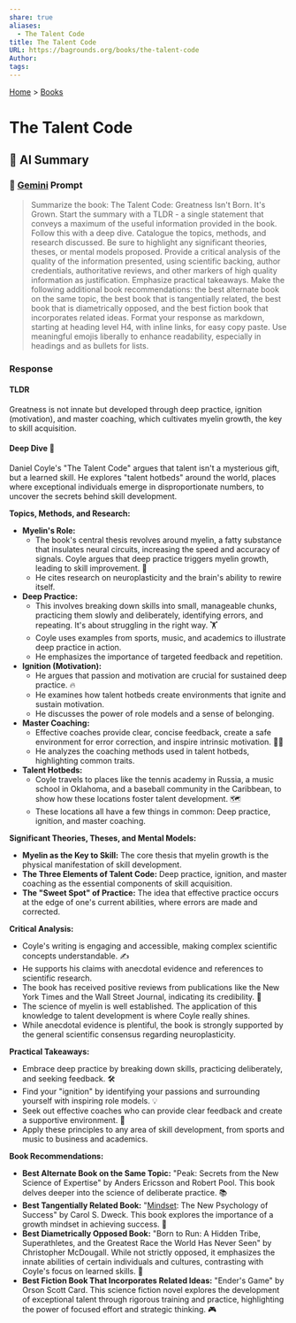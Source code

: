 ```yaml
---
share: true
aliases:
  - The Talent Code
title: The Talent Code
URL: https://bagrounds.org/books/the-talent-code
Author: 
tags: 
---
```

[Home](../index.md) > [Books](./index.md)  
# The Talent Code  
## 🤖 AI Summary  
### 💬 [Gemini](https://gemini.google.com) Prompt  
> Summarize the book: The Talent Code: Greatness Isn't Born. It's Grown. Start the summary with a TLDR - a single statement that conveys a maximum of the useful information provided in the book. Follow this with a deep dive. Catalogue the topics, methods, and research discussed. Be sure to highlight any significant theories, theses, or mental models proposed. Provide a critical analysis of the quality of the information presented, using scientific backing, author credentials, authoritative reviews, and other markers of high quality information as justification. Emphasize practical takeaways. Make the following additional book recommendations: the best alternate book on the same topic, the best book that is tangentially related, the best book that is diametrically opposed, and the best fiction book that incorporates related ideas. Format your response as markdown, starting at heading level H4, with inline links, for easy copy paste. Use meaningful emojis liberally to enhance readability, especially in headings and as bullets for lists.  
  
### Response  
#### TLDR  
Greatness is not innate but developed through deep practice, ignition (motivation), and master coaching, which cultivates myelin growth, the key to skill acquisition.  
  
#### Deep Dive 🧠  
Daniel Coyle's "The Talent Code" argues that talent isn't a mysterious gift, but a learned skill. He explores "talent hotbeds" around the world, places where exceptional individuals emerge in disproportionate numbers, to uncover the secrets behind skill development.  
  
**Topics, Methods, and Research:**  
* **Myelin's Role:**  
    * The book's central thesis revolves around myelin, a fatty substance that insulates neural circuits, increasing the speed and accuracy of signals. Coyle argues that deep practice triggers myelin growth, leading to skill improvement. 🔬  
    * He cites research on neuroplasticity and the brain's ability to rewire itself.  
* **Deep Practice:**  
    * This involves breaking down skills into small, manageable chunks, practicing them slowly and deliberately, identifying errors, and repeating. It's about struggling in the right way. 🏋️  
    * Coyle uses examples from sports, music, and academics to illustrate deep practice in action.  
    * He emphasizes the importance of targeted feedback and repetition.  
* **Ignition (Motivation):**  
    * He argues that passion and motivation are crucial for sustained deep practice. 🔥  
    * He examines how talent hotbeds create environments that ignite and sustain motivation.  
    * He discusses the power of role models and a sense of belonging.  
* **Master Coaching:**  
    * Effective coaches provide clear, concise feedback, create a safe environment for error correction, and inspire intrinsic motivation. 🧑‍🏫  
    * He analyzes the coaching methods used in talent hotbeds, highlighting common traits.  
* **Talent Hotbeds:**  
    * Coyle travels to places like the tennis academy in Russia, a music school in Oklahoma, and a baseball community in the Caribbean, to show how these locations foster talent development. 🗺️  
    * These locations all have a few things in common: Deep practice, ignition, and master coaching.  
  
**Significant Theories, Theses, and Mental Models:**  
* **Myelin as the Key to Skill:** The core thesis that myelin growth is the physical manifestation of skill development.  
* **The Three Elements of Talent Code:** Deep practice, ignition, and master coaching as the essential components of skill acquisition.  
* **The "Sweet Spot" of Practice:** The idea that effective practice occurs at the edge of one's current abilities, where errors are made and corrected.  
  
**Critical Analysis:**  
* Coyle's writing is engaging and accessible, making complex scientific concepts understandable. ✍️  
* He supports his claims with anecdotal evidence and references to scientific research.  
* The book has received positive reviews from publications like the New York Times and the Wall Street Journal, indicating its credibility. 📰  
* The science of myelin is well established. The application of this knowledge to talent development is where Coyle really shines.  
* While anecdotal evidence is plentiful, the book is strongly supported by the general scientific consensus regarding neuroplasticity.  
  
**Practical Takeaways:**  
* Embrace deep practice by breaking down skills, practicing deliberately, and seeking feedback. 🛠️  
* Find your "ignition" by identifying your passions and surrounding yourself with inspiring role models. 💡  
* Seek out effective coaches who can provide clear feedback and create a supportive environment. 🤝  
* Apply these principles to any area of skill development, from sports and music to business and academics.  
  
**Book Recommendations:**  
* **Best Alternate Book on the Same Topic:** "Peak: Secrets from the New Science of Expertise" by Anders Ericsson and Robert Pool. This book delves deeper into the science of deliberate practice. 📚  
* **Best Tangentially Related Book:** "[Mindset](./mindset.md): The New Psychology of Success" by Carol S. Dweck. This book explores the importance of a growth mindset in achieving success. 🧠  
* **Best Diametrically Opposed Book:** "Born to Run: A Hidden Tribe, Superathletes, and the Greatest Race the World Has Never Seen" by Christopher McDougall. While not strictly opposed, it emphasizes the innate abilities of certain individuals and cultures, contrasting with Coyle's focus on learned skills. 🏃  
* **Best Fiction Book That Incorporates Related Ideas:** "Ender's Game" by Orson Scott Card. This science fiction novel explores the development of exceptional talent through rigorous training and practice, highlighting the power of focused effort and strategic thinking. 🎮  
